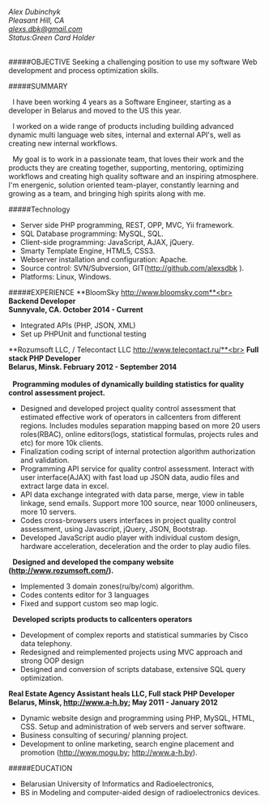 *Alex Dubinchyk*<br>
*Pleasant Hill, CA*<br>
*[alexs.dbk@gmail.com](mailto:alexs.dbk@gmail.com)*<br>
*Status:Green Card Holder*
<br><br>

#####OBJECTIVE
Seeking a challenging position to use my software Web development and process optimization skills.

#####SUMMARY

<p>&nbsp;&nbsp;I have been working 4 years as a Software Engineer, starting as a developer in Belarus and moved to the US this year.</p>
<p>&nbsp;&nbsp;I worked on a wide range of products including building advanced dynamic multi language web sites, internal and external API's, well as creating new internal workflows.</p>
<p>&nbsp;&nbsp;My goal is to work in a passionate team, that loves their work and the products they are creating together, supporting, mentoring, optimizing workflows and creating high quality software and an inspiring atmosphere.
I'm energenic, solution oriented team-player, constantly learning and growing as a team, and bringing high spirits along with me.</p>

#####Technology 

*	Server side PHP programming, REST, OPP, MVC, Yii framework.
*	SQL Database programming: MySQL, SQL.
*	Client-side programming: JavaScript, AJAX, jQuery.
*	Smarty Template Engine, HTML5, CSS3.
*	Webserver installation and configuration: Apache.
*	Source control: SVN/Subversion, GIT(http://github.com/alexsdbk ).
*	Platforms: Linux, Windows.

#####EXPERIENCE
**BloomSky http://www.bloomsky.com**<br>
**Backend Developer**<br>
**Sunnyvale, CA. October 2014 - Current**

* Integrated APIs (PHP, JSON, XML)
* Set up PHPUnit and functional testing

**Rozumsoft LLC, / Telecontact LLC http://www.telecontact.ru/**<br>
**Full stack PHP Developer**<br>
**Belarus, Minsk. February 2012 - September  2014**<br><br>
&nbsp;&nbsp;**Programming modules of dynamically building statistics for quality control assessment project.**

*	Designed and developed project quality control assessment that estimated effective work of operators in callcenters from different regions. Includes  modules separation mapping based on more 20 users roles(RBAC), online editors(logs, statistical formulas, projects rules and etc)  for more 10k clients.
*	Finalization coding script of internal protection algorithm authorization and validation.
*	Programming API service for quality control assessment. Interact with user interface(AJAX) with fast load up JSON data, audio files and extract large data in excel.
*	API data exchange integrated with data parse, merge, view in table linkage, send emails. Support more 100 source, near 1000 onlineusers, more 10 servers. 
*	Codes cross-browsers users interfaces in project quality control assessment, using Javascript, jQuery, JSON, Bootstrap.
*	Developed JavaScript audio player with individual custom design, hardware acceleration, deceleration and the order to play audio files.

&nbsp;&nbsp;**Designed and developed the company website (http://www.rozumsoft.com/).**
*	Implemented 3 domain zones(ru/by/com) algorithm.
*	Codes contents editor for 3 languages
*	Fixed and support custom seo map logic.

&nbsp;&nbsp;**Developed scripts products to callcenters operators**
*	Development of  сomplex reports and statistical summaries by Cisco data telephony.
*	Redesigned and reimplemented projects using MVC approach and strong OOP design
*	Designed and conversion of scripts database, extensive SQL query optimization.

**Real Estate Agency Assistant heals LLC, Full stack PHP Developer**<br>
**Belarus, Minsk, http://www.a-h.by; May 2011 - January 2012**

* Dynamic website design and programming using PHP, MySQL, HTML, CSS. Setup and administration of web servers and server software.
* Business consulting of securing/ planning project.
* Development to online marketing, search engine placement and promotion (http://www.mogu.by; http://www.a-h.by).

#####EDUCATION
* Belarusian University of Informatics and Radioelectronics,
* BS in Modeling and computer-aided design of radioelectronics devices.
